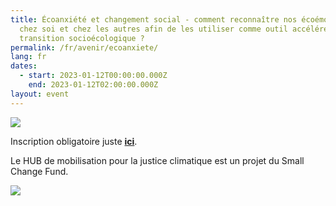 ```yaml
---
title: Écoanxiété et changement social - comment reconnaître nos écoémotions
  chez soi et chez les autres afin de les utiliser comme outil accélérer la
  transition socioécologique ?
permalink: /fr/avenir/ecoanxiete/
lang: fr
dates:
  - start: 2023-01-12T00:00:00.000Z
    end: 2023-01-12T02:00:00.000Z
layout: event
---
```

![](/media/copie_de_e_coanxie_te_et_changement_social_-_comment_reconnai_tre_nos_e_coe_motions_chez_soi_et_chez_les_autres_afin_de_les_utiliser_comme_outil_acce_le_rer_la_transition_socioe_cologique_600_200_px_.png)

I﻿nscription obligatoire juste **[ici](https://us02web.zoom.us/meeting/register/tZYtcOqvqzMtGtds_SaZyWx9QIgzDAte6e8Y)**.

L﻿e HUB de mobilisation pour la justice climatique est un projet du Small Change Fund.

![](/media/sans_titre_6_.png)